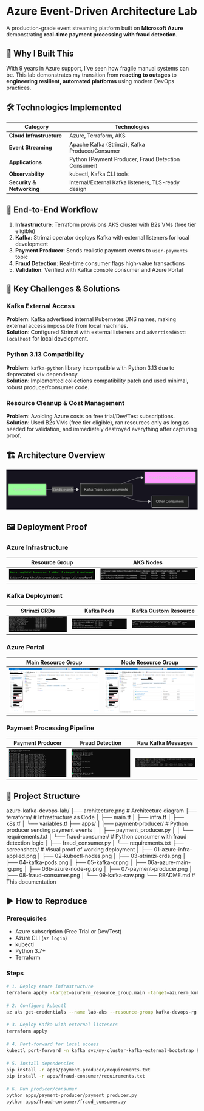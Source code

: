 # Azure Event-Driven Architecture Lab

A production-grade event streaming platform built on **Microsoft Azure** demonstrating **real-time payment processing with fraud detection**.

## 🎯 Why I Built This
With 9 years in Azure support, I've seen how fragile manual systems can be. This lab demonstrates my transition from **reacting to outages** to **engineering resilient, automated platforms** using modern DevOps practices.

## 🛠️ Technologies Implemented
| Category | Technologies |
|----------|-------------|
| **Cloud Infrastructure** | Azure, Terraform, AKS |
| **Event Streaming** | Apache Kafka (Strimzi), Kafka Producer/Consumer |
| **Applications** | Python (Payment Producer, Fraud Detection Consumer) |
| **Observability** | kubectl, Kafka CLI tools |
| **Security & Networking** | Internal/External Kafka listeners, TLS-ready design |

## 🚀 End-to-End Workflow
1. **Infrastructure**: Terraform provisions AKS cluster with B2s VMs (free tier eligible)
2. **Kafka**: Strimzi operator deploys Kafka with external listeners for local development
3. **Payment Producer**: Sends realistic payment events to `user-payments` topic
4. **Fraud Detection**: Real-time consumer flags high-value transactions
5. **Validation**: Verified with Kafka console consumer and Azure Portal

## 🧠 Key Challenges & Solutions

### Kafka External Access
**Problem**: Kafka advertised internal Kubernetes DNS names, making external access impossible from local machines.  
**Solution**: Configured Strimzi with external listeners and `advertisedHost: localhost` for local development.

### Python 3.13 Compatibility  
**Problem**: `kafka-python` library incompatible with Python 3.13 due to deprecated `six` dependency.  
**Solution**: Implemented collections compatibility patch and used minimal, robust producer/consumer code.

### Resource Cleanup & Cost Management  
**Problem**: Avoiding Azure costs on free trial/Dev/Test subscriptions.  
**Solution**: Used B2s VMs (free tier eligible), ran resources only as long as needed for validation, and immediately destroyed everything after capturing proof.

## 🏗️ Architecture Overview
![Event-Driven Architecture](architecture.png)

## 🖼️ Deployment Proof

### Azure Infrastructure
| Resource Group | AKS Nodes |
|----------------|-----------|
| ![Azure RG](Screenshots/01-terraform-apply-success.png) | ![Nodes](Screenshots/02-kubectl-nodes.png) |

### Kafka Deployment
| Strimzi CRDs | Kafka Pods | Kafka Custom Resource |
|--------------|------------|----------------------|
| ![CRDs](Screenshots/03-strimzi-crds.png) | ![Pods](Screenshots/04-kafka-pods.png) | ![CR](Screenshots/05-kafka-cr.png) |

### Azure Portal
| Main Resource Group | Node Resource Group |
|---------------------|---------------------|
| ![Main RG](Screenshots/06a-azure-main-rg.png) | ![Node RG](Screenshots/06b-azure-node-rg.png) |

### Payment Processing Pipeline
| Payment Producer | Fraud Detection | Raw Kafka Messages |
|------------------|-----------------|-------------------|
| ![Payment Producer sending events](Screenshots/07-payment-producer.png) | ![Fraud Detection consumer](Screenshots/08-fraud-consumer.png) | ![Raw Kafka messages](Screenshots/09-kafka-raw.png) |

## 📂 Project Structure
azure-kafka-devops-lab/
├── architecture.png # Architecture diagram
├── terraform/ # Infrastructure as Code
│ ├── main.tf
│ ├── infra.tf
│ ├── k8s.tf
│ └── variables.tf
├── apps/
│ ├── payment-producer/ # Python producer sending payment events
│ │ ├── payment_producer.py
│ │ └── requirements.txt
│ └── fraud-consumer/ # Python consumer with fraud detection logic
│ ├── fraud_consumer.py
│ └── requirements.txt
├── screenshots/ # Visual proof of working deployment
│ ├── 01-azure-infra-applied.png
│ ├── 02-kubectl-nodes.png
│ ├── 03-strimzi-crds.png
│ ├── 04-kafka-pods.png
│ ├── 05-kafka-cr.png
│ ├── 06a-azure-main-rg.png
│ ├── 06b-azure-node-rg.png
│ ├── 07-payment-producer.png
│ ├── 08-fraud-consumer.png
│ └── 09-kafka-raw.png
└── README.md # This documentation


## ▶️ How to Reproduce

### Prerequisites
- Azure subscription (Free Trial or Dev/Test)
- Azure CLI (`az login`)
- kubectl
- Python 3.7+
- Terraform

### Steps
```bash
# 1. Deploy Azure infrastructure
terraform apply -target=azurerm_resource_group.main -target=azurerm_kubernetes_cluster.main

# 2. Configure kubectl
az aks get-credentials --name lab-aks --resource-group kafka-devops-rg

# 3. Deploy Kafka with external listeners
terraform apply

# 4. Port-forward for local access
kubectl port-forward -n kafka svc/my-cluster-kafka-external-bootstrap 9094:9094

# 5. Install dependencies
pip install -r apps/payment-producer/requirements.txt
pip install -r apps/fraud-consumer/requirements.txt

# 6. Run producer/consumer
python apps/payment-producer/payment_producer.py
python apps/fraud-consumer/fraud_consumer.py